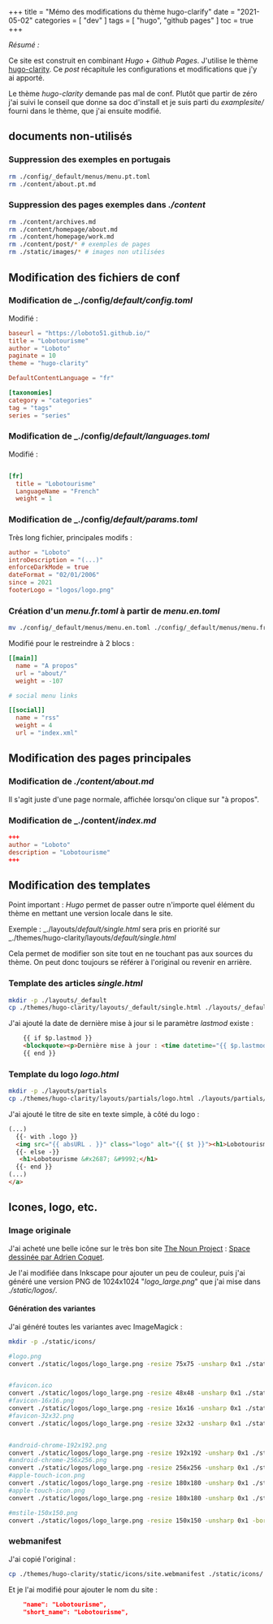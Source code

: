 +++
title = "Mémo des modifications du thème hugo-clarify"
date = "2021-05-02"
categories = [
    "dev"
]
tags = [
    "hugo",
    "github pages"
]
toc = true
+++

_Résumé :_

Ce site est construit en combinant _Hugo_ + _Github Pages_.
J'utilise le thème [hugo-clarity](https://themes.gohugo.io/hugo-clarity/). Ce _post_ récapitule les configurations et modifications que j'y ai apporté.

Le thème _hugo-clarity_ demande pas mal de conf. Plutôt que partir de zéro j'ai suivi le conseil que donne sa doc d'install et je suis parti du _examplesite/_ fourni dans le thème, que j'ai ensuite modifié.

## documents non-utilisés

### Suppression des exemples en portugais

```sh
rm ./config/_default/menus/menu.pt.toml
rm ./content/about.pt.md
```

### Suppression des pages exemples dans _./content_

```sh
rm ./content/archives.md
rm ./content/homepage/about.md
rm ./content/homepage/work.md
rm ./content/post/* # exemples de pages
rm ./static/images/* # images non utilisées
```

## Modification des fichiers de conf

### Modification de _./config/_default/config.toml_

Modifié :

```toml
baseurl = "https://loboto51.github.io/"
title = "Lobotourisme"
author = "Loboto"
paginate = 10
theme = "hugo-clarity"

DefaultContentLanguage = "fr"

[taxonomies]
category = "categories"
tag = "tags"
series = "series"
```

### Modification de _./config/_default/languages.toml_

Modifié :

```toml

[fr]
  title = "Lobotourisme"
  LanguageName = "French"
  weight = 1
```

### Modification de _./config/_default/params.toml_

Très long fichier, principales modifs :

```toml
author = "Loboto"
introDescription = "(...)"
enforceDarkMode = true
dateFormat = "02/01/2006"
since = 2021
footerLogo = "logos/logo.png"

```

### Création d'un _menu.fr.toml_ à partir de _menu.en.toml_

```sh
mv ./config/_default/menus/menu.en.toml ./config/_default/menus/menu.fr.toml
```

Modifié pour le restreindre à 2 blocs :

```toml
[[main]]
  name = "A propos"
  url = "about/"
  weight = -107

# social menu links

[[social]]
  name = "rss"
  weight = 4
  url = "index.xml"
```

## Modification des pages principales

### Modification de _./content/about.md_

Il s'agit juste d'une page normale, affichée lorsqu'on clique sur "à propos".
 

### Modification de _./content/_index.md_

```toml
+++
author = "Loboto"
description = "Lobotourisme"
+++
```

## Modification des templates

Point important :
_Hugo_ permet de passer outre n'importe quel élément du thème en mettant une version locale dans le site.

Exemple :
_./layouts/_default/single.html_ sera pris en priorité sur _./themes/hugo-clarity/layouts/_default/single.html_

Cela permet de modifier son site tout en ne touchant pas aux sources du thème. On peut donc toujours se référer à l'original ou revenir en arrière.


### Template des articles _single.html_

```sh
mkdir -p ./layouts/_default
cp ./themes/hugo-clarity/layouts/_default/single.html ./layouts/_default/
```

J'ai ajouté la date de dernière mise à jour si le paramètre _lastmod_ existe :

```html
    {{ if $p.lastmod }}
    <blockquote><p>Dernière mise à jour : <time datetime="{{ $p.lastmod.Format "Mon Jan 10 17:13:38 2020 -0700" }}">{{ $p.lastmod.Format (default "Jan 2, 2006" $.Site.Params.dateFormat) }}</time></p></blockquote>
    {{ end }}
```



### Template du logo _logo.html_

```sh
mkdir -p ./layouts/partials
cp ./themes/hugo-clarity/layouts/partials/logo.html ./layouts/partials/
```

J'ai ajouté le titre de site en texte simple, à côté du logo :

```html
(...)
  {{- with .logo }}
  <img src="{{ absURL . }}" class="logo" alt="{{ $t }}"><h1>Lobotourisme</h1> 
  {{- else -}}
   <h1>Lobotourisme &#x2687; &#9992;</h1>
  {{- end }}
(...)
</a>
```

## Icones, logo, etc.

### Image originale

J'ai acheté une belle icône sur le très bon site [The Noun Project](https://thenounproject.com/) : [Space dessinée par Adrien Coquet](https://thenounproject.com/term/space/2217279/). 

Je l'ai modifiée dans Inkscape pour ajouter un peu de couleur, puis j'ai généré une version PNG de 1024x1024 "_logo_large.png_" que j'ai mise dans _./static/logos/_.

#### Génération des variantes

J'ai généré toutes les variantes avec ImageMagick :

```sh
mkdir -p ./static/icons/

#logo.png
convert ./static/logos/logo_large.png -resize 75x75 -unsharp 0x1 ./static/logos/logo_footer.png


#favicon.ico
convert ./static/logos/logo_large.png -resize 48x48 -unsharp 0x1 ./static/icons/favicon.ico
#favicon-16x16.png
convert ./static/logos/logo_large.png -resize 16x16 -unsharp 0x1 ./static/icons/favicon-16x16.png
#favicon-32x32.png
convert ./static/logos/logo_large.png -resize 32x32 -unsharp 0x1 ./static/icons/favicon-32x32.png


#android-chrome-192x192.png
convert ./static/logos/logo_large.png -resize 192x192 -unsharp 0x1 ./static/icons/android-chrome-192x192.png
#android-chrome-256x256.png
convert ./static/logos/logo_large.png -resize 256x256 -unsharp 0x1 ./static/icons/android-chrome-256x256.png
#apple-touch-icon.png
convert ./static/logos/logo_large.png -resize 180x180 -unsharp 0x1 ./static/icons/apple-touch-icon.png
#apple-touch-icon.png
convert ./static/logos/logo_large.png -resize 180x180 -unsharp 0x1 ./static/icons/apple-touch-icon.png

#mstile-150x150.png
convert ./static/logos/logo_large.png -resize 150x150 -unsharp 0x1 -bordercolor transparent -border 60 ./static/icons/mstile-150x150.png

```

### webmanifest

J'ai copié l'original :

```sh
cp ./themes/hugo-clarity/static/icons/site.webmanifest ./static/icons/
```

Et je l'ai modifié pour ajouter le nom du site :

```json
    "name": "Lobotourisme",
    "short_name": "Lobotourisme",
```
